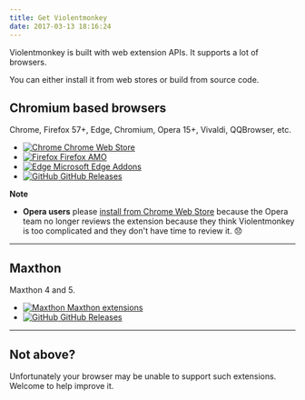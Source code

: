 ```yaml
---
title: Get Violentmonkey
date: 2017-03-13 18:16:24
---
```


Violentmonkey is built with web extension APIs. It supports a lot of browsers.

You can either install it from web stores or build from source code.

## Chromium based browsers

Chrome, Firefox 57+, Edge, Chromium, Opera 15+, Vivaldi, QQBrowser, etc.

<div class="button-list">

- [![Chrome](../../assets/browsers/chrome.png) Chrome Web Store](https://chrome.google.com/webstore/detail/violent-monkey/jinjaccalgkegednnccohejagnlnfdag)
- [![Firefox](../../assets/browsers/firefox.png) Firefox AMO](https://addons.mozilla.org/firefox/addon/violentmonkey/)
- [![Edge](../../assets/browsers/edge.png) Microsoft Edge Addons](https://microsoftedge.microsoft.com/addons/detail/eeagobfjdenkkddmbclomhiblgggliao)
- [![GitHub](../../assets/github.png) GitHub Releases](https://github.com/violentmonkey/violentmonkey/releases)

</div>

**Note**

- **Opera users** please [install from Chrome Web Store](https://addons.opera.com/en/extensions/details/download-chrome-extension-9/) because the Opera team no longer reviews the extension because they think Violentmonkey is too complicated and they don't have time to review it. 😞

---

## Maxthon

Maxthon 4 and 5.

<div class="button-list">

- [![Maxthon](../../assets/browsers/maxthon.png) Maxthon extensions](http://extension.maxthon.com/detail/index.php?view_id=1680)
- [![GitHub](../../assets/github.png) GitHub Releases](https://github.com/violentmonkey/violentmonkey-mx/releases)

---

## Not above?

Unfortunately your browser may be unable to support such extensions.
Welcome to help improve it.
